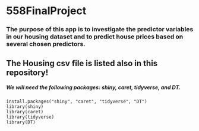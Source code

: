 # 558FinalProject

### The purpose of this app is to investigate the predictor variables in our housing dataset and to predict house prices based on several chosen predictors. 

## The Housing csv file is listed also in this repository!

##### We will need the following packages: shiny, caret, tidyverse, and DT. 

```
install.packages("shiny", "caret", "tidyverse", "DT")
library(shiny)
library(caret)
library(tidyverse)
library(DT)
```


